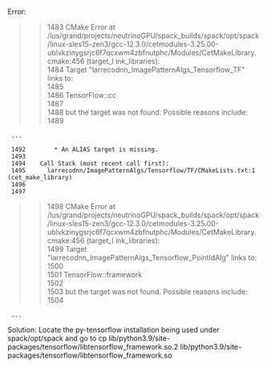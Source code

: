 Error: 

 >> 1483    CMake Error at /lus/grand/projects/neutrinoGPU/spack_builds/spack/opt/spack/linux-sles15-zen3/gcc-12.3.0/cetmodules-3.25.00-ublvkzinygsrjc6f7qcxwm4zbfnutphc/Modules/CetMakeLibrary.cmake:456 (target_l 
             ink_libraries):                                                                                                                                                                                         
     1484      Target "larrecodnn_ImagePatternAlgs_Tensorflow_TF" links to:                                                                                                                                          
     1485                                                                                                                                                                                                            
     1486        TensorFlow::cc                                                                                                                                                                                      
     1487                                                                                                                                                                                                            
     1488      but the target was not found.  Possible reasons include:                                                                                                                                              
     1489                                                                                                                                                                                                            
                                                                                                                                                                                                                     
     ...                                                                                                                                                                                                             
                                                                                                                                                                                                                     
     1492        * An ALIAS target is missing.                                                                                                                                                                       
     1493                                                                                                                                                                                                            
     1494    Call Stack (most recent call first):                                                                                                                                                                    
     1495      larrecodnn/ImagePatternAlgs/Tensorflow/TF/CMakeLists.txt:1 (cet_make_library)                                                                                                                         
     1496                                                                                                                                                                                                            
     1497                                                                                                                                                                                                            
  >> 1498    CMake Error at /lus/grand/projects/neutrinoGPU/spack_builds/spack/opt/spack/linux-sles15-zen3/gcc-12.3.0/cetmodules-3.25.00-ublvkzinygsrjc6f7qcxwm4zbfnutphc/Modules/CetMakeLibrary.cmake:456 (target_l 
             ink_libraries):                                                                                                                                                                                         
     1499      Target "larrecodnn_ImagePatternAlgs_Tensorflow_PointIdAlg" links to:                                                                                                                                  
     1500                                                                                                                                                                                                            
     1501        TensorFlow::framework                                                                                                                                                                               
     1502                                                                                                                                                                                                            
     1503      but the target was not found.  Possible reasons include:                                                                                                                                              
     1504                                                                                                                                                                                                            
                                                                                                                                                                                                                     
     ...                                                                                                                                                                                                             

Solution:
Locate the py-tensorflow installation being used under spack/opt/spack and go to cp lib/python3.9/site-packages/tensorflow/libtensorflow_framework.so.2 lib/python3.9/site-packages/tensorflow/libtensorflow_framework.so

